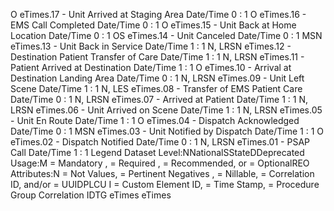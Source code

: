 

O
eTimes.17 - Unit Arrived at Staging Area Date/Time
0 : 1
O
eTimes.16 - EMS Call Completed Date/Time
0 : 1
O
eTimes.15 - Unit Back at Home Location Date/Time
0 : 1
OS
eTimes.14 - Unit Canceled Date/Time
0 : 1
MSN
eTimes.13 - Unit Back in Service Date/Time
1 : 1
N, LRSN
eTimes.12 - Destination Patient Transfer of Care Date/Time
1 : 1
N, LRSN
eTimes.11 - Patient Arrived at Destination Date/Time
1 : 1
O
eTimes.10 - Arrival at Destination Landing Area Date/Time
0 : 1
N, LRSN
eTimes.09 - Unit Left Scene Date/Time
1 : 1
N, LES
eTimes.08 - Transfer of EMS Patient Care Date/Time
0 : 1
N, LRSN
eTimes.07 - Arrived at Patient Date/Time
1 : 1
N, LRSN
eTimes.06 - Unit Arrived on Scene Date/Time
1 : 1
N, LRSN
eTimes.05 - Unit En Route Date/Time
1 : 1
O
eTimes.04 - Dispatch Acknowledged Date/Time
0 : 1
MSN
eTimes.03 - Unit Notified by Dispatch Date/Time
1 : 1
O
eTimes.02 - Dispatch Notified Date/Time
0 : 1
N, LRSN
eTimes.01 - PSAP Call Date/Time
1 : 1
Legend
Dataset Level:NNationalSStateDDeprecated
Usage:M = Mandatory ,  = Required ,  = Recommended, or  = OptionalREO
Attributes:N = Not Values,  = Pertinent Negatives ,  = Nillable,  = Correlation ID, and/or  = UUIDPLCU
I = Custom Element ID,  = Time Stamp,  = Procedure Group Correlation IDTG
eTimes
eTimes